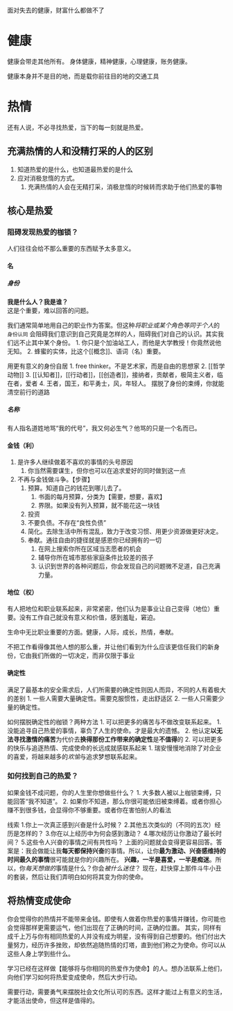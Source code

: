 面对失去的健康，财富什么都做不了
# 健康
健康会带走其他所有。
身体健康，精神健康，心理健康，账务健康。

健康本身并不是目的地，而是载你前往目的地的交通工具
# 热情
还有人说，不必寻找热爱，当下的每一刻就是热爱。
## 充满热情的人和没精打采的人的区别
1. 知道热爱的是什么，也知道最热爱的是什么
2. 应对消极怠惰的方式。
	1. 充满热情的人会在无精打采，消极怠惰的时候转而求助于他们热爱的事物
## 核心是热爱
### 阻碍发现热爱的枷锁？
人们往往会给不那么重要的东西赋予太多意义。
#### 名
##### 身份
**我是什么人？我是谁？**  
这是个重要，难以回答的问题。

我们通常简单地用自己的职业作为答案。但这种*将职业或某个角色等同于个人*的 `身份认同` 会阻碍我们意识到自己究竟是怎样的人，阻碍我们对自己的认识。其实我们远不止其中某个身份。
	1. 你只是个加油站工人，而他是大学教授！你竟然说他无知。
	2. 蜂蜜的实体，比这个[[概念]]、语词（名）重要。

用更有意义的身份自居
	1. free thinker。不是艺术家，而是自由的思想家
	2. [[哲学动物]] 
	3. [[认知者]]，[[行动者]]，[[创造者]]，接纳者，贡献者，极简主义者，临在者，爱者
	4. 王者，国王，和平勇士，风，年轻人。
摆脱了身份的束缚，你就能清空前行的道路
##### 名称
有人指名道姓地骂“我的代号”，我又何必生气？他骂的只是一个名而已。
#### 金钱（利）
1. 是许多人继续做着不喜欢的事情的头号原因
	1. 你当然需要谋生，但你也可以在追求爱好的同时做到这一点
2. 不再与金钱做斗争。【步骤】
	1. 预算。知道自己的钱花到哪儿去了。
		1. 书面的每月预算，分类为【需要，想要，喜欢】
		2. 界限。如果没有列入预算，就不能花这一块钱
	2. 投资
	3. 不要负债。不存在“良性负债”
	4. 简化。去除生活中所有混乱，致力于改变习惯、用更少资源做更好决定。
	5. 奉献。通往自由的捷径就是感恩你已经拥有的一切
		1. 在网上搜索你所在区域当志愿者的机会
		2. 辅导你所在城市那些家庭条件比较差的孩子
		3. 认识到世界的各种问题后，你会发现自己的问题微不足道，自己充满力量。
#### 地位（权）
有人把地位和职业联系起来，非常紧密，他们认为是事业让自己变得（地位）重要。没有工作自己就没有意义和价值，感到羞耻，窘迫。

生命中无比职业重要的方面。健康，人际，成长，热情，奉献。

不把工作看得像其他人想的那么重，并让他们看到为什么应该更信任我们的新身份，它由我们所做的一切决定，而非仅限于事业
#### 确定性
满足了最基本的安全需求后，人们所需要的确定性则因人而异，不同的人有着极大的差别
	1. 一些人需要大量确定性。需要克服惯性，走出舒适区
	2. 一些人只需要少量的确定性。

如何摆脱确定性的枷锁？两种方法
	1. 可以把更多的痛苦与不做改变联系起来。
		1. 没能追寻自己热爱的事情，辜负了人生的使命。才是最大的遗憾。
		2. 他认定**以无法寻找激情的痛苦**为代价去**换得那份工作带来的确定性**是**不值得**的
	2. 可以把更多的快乐与追逐热情、完成使命的长远成就感联系起来
		1. 瑞安慢慢地消除了对企业的喜爱，将越来越多的*欢愉*与追求梦想联系起来。
### 如何找到自己的热爱？
如果金钱不成问题，你的人生里你想做些什么？
	1. 大多数人被以上枷锁束缚，只能回答“我不知道”。
	2. 如果你不知道，那么你很可能依旧被束缚着。或者你担心赚不到很多钱，会显得你不够重要。或者你在害怕别人的看法

线索
	1.你上一次真正感到兴奋是什么时候？
	2.其他五次类似的（不同的五次）经历是怎样的？
	3.你在以上经历中为何会感到激动？
	4.哪次经历让你激动了最长时间？
	5.这些令人兴奋的事情之间有共性吗？
上面的问题就会变得更容易回答。答案是：我会做能让我**每天都保持兴奋**的事情。所以，让你**最为激动、兴奋感维持的时间最久的事情**很可能就是你的兴趣所在。
**兴趣，一半是喜爱，一半是痴迷**。所以，你*每天想做的*事情是什么？你会*被什么迷住*？
现在，赶快穿上那件斗牛小丑的套装，然后让我们弄明白如何将其变为你的使命。
## 将热情变成使命
你会觉得你的热情并不能带来金钱。即使有人做着你热爱的事情并赚钱，你可能也会觉得那样更需要运气，他们出现在了正确的时间，正确的位置。
其实，同样有成千上万与你有相同热爱的人并没有成为明星，没有得到自己想要的。他们付出大量努力，经历许多挫败，却依然追随热情的灯塔，直到他们称之为使命。你可以从这些人身上学到些什么。

学习已经在这样做【能够将与你相同的热爱作为使命】的人。想办法联系上他们，向他们学习如何将热爱变成使命，然后大步行动。

需要行动，需要勇气来摆脱社会文化所认可的东西。这样才能过上有意义的生活，才能活出使命，但这样是值得的。